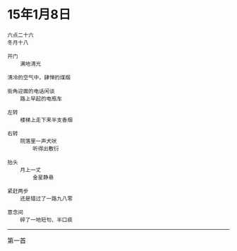 
# 15年1月8日

	六点二十六
	冬月十八
	
	开门
		满地清光
	
	清冷的空气中，肆惮的煤烟
	
	街角迎面的电话闲谈
		路上早起的电瓶车
	
	左转
		楼梯上走下来半支香烟
	
	右转
		院落里一声犬吠
			听得出敷衍
		
	抬头
		月上一丈
			金星静悬
	
	紧赶两步
		还是错过了一路九八零
	
	意念间
		碎了一地短句、半口痰

---
第一首
